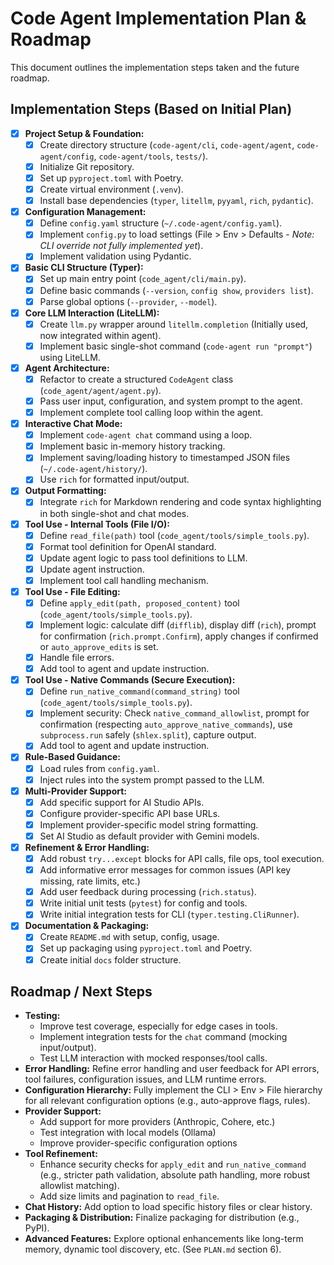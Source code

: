 # Code Agent Implementation Plan & Roadmap

This document outlines the implementation steps taken and the future roadmap.

## Implementation Steps (Based on Initial Plan)

*   [x] **Project Setup & Foundation:**
    *   [x] Create directory structure (`code-agent/cli`, `code-agent/agent`, `code-agent/config`, `code-agent/tools`, `tests/`).
    *   [x] Initialize Git repository.
    *   [x] Set up `pyproject.toml` with Poetry.
    *   [x] Create virtual environment (`.venv`).
    *   [x] Install base dependencies (`typer`, `litellm`, `pyyaml`, `rich`, `pydantic`).
*   [x] **Configuration Management:**
    *   [x] Define `config.yaml` structure (`~/.code-agent/config.yaml`).
    *   [x] Implement `config.py` to load settings (File > Env > Defaults - *Note: CLI override not fully implemented yet*).
    *   [x] Implement validation using Pydantic.
*   [x] **Basic CLI Structure (Typer):**
    *   [x] Set up main entry point (`code_agent/cli/main.py`).
    *   [x] Define basic commands (`--version`, `config show`, `providers list`).
    *   [x] Parse global options (`--provider`, `--model`).
*   [x] **Core LLM Interaction (LiteLLM):**
    *   [x] Create `llm.py` wrapper around `litellm.completion` (Initially used, now integrated within agent).
    *   [x] Implement basic single-shot command (`code-agent run "prompt"`) using LiteLLM.
*   [x] **Agent Architecture:**
    *   [x] Refactor to create a structured `CodeAgent` class (`code_agent/agent/agent.py`).
    *   [x] Pass user input, configuration, and system prompt to the agent.
    *   [x] Implement complete tool calling loop within the agent.
*   [x] **Interactive Chat Mode:**
    *   [x] Implement `code-agent chat` command using a loop.
    *   [x] Implement basic in-memory history tracking.
    *   [x] Implement saving/loading history to timestamped JSON files (`~/.code-agent/history/`).
    *   [x] Use `rich` for formatted input/output.
*   [x] **Output Formatting:**
    *   [x] Integrate `rich` for Markdown rendering and code syntax highlighting in both single-shot and chat modes.
*   [x] **Tool Use - Internal Tools (File I/O):**
    *   [x] Define `read_file(path)` tool (`code_agent/tools/simple_tools.py`).
    *   [x] Format tool definition for OpenAI standard.
    *   [x] Update agent logic to pass tool definitions to LLM.
    *   [x] Update agent instruction.
    *   [x] Implement tool call handling mechanism.
*   [x] **Tool Use - File Editing:**
    *   [x] Define `apply_edit(path, proposed_content)` tool (`code_agent/tools/simple_tools.py`).
    *   [x] Implement logic: calculate diff (`difflib`), display diff (`rich`), prompt for confirmation (`rich.prompt.Confirm`), apply changes if confirmed or `auto_approve_edits` is set.
    *   [x] Handle file errors.
    *   [x] Add tool to agent and update instruction.
*   [x] **Tool Use - Native Commands (Secure Execution):**
    *   [x] Define `run_native_command(command_string)` tool (`code_agent/tools/simple_tools.py`).
    *   [x] Implement security: Check `native_command_allowlist`, prompt for confirmation (respecting `auto_approve_native_commands`), use `subprocess.run` safely (`shlex.split`), capture output.
    *   [x] Add tool to agent and update instruction.
*   [x] **Rule-Based Guidance:**
    *   [x] Load rules from `config.yaml`.
    *   [x] Inject rules into the system prompt passed to the LLM.
*   [x] **Multi-Provider Support:**
    *   [x] Add specific support for AI Studio APIs.
    *   [x] Configure provider-specific API base URLs.
    *   [x] Implement provider-specific model string formatting.
    *   [x] Set AI Studio as default provider with Gemini models.
*   [x] **Refinement & Error Handling:**
    *   [x] Add robust `try...except` blocks for API calls, file ops, tool execution.
    *   [x] Add informative error messages for common issues (API key missing, rate limits, etc.)
    *   [x] Add user feedback during processing (`rich.status`).
    *   [x] Write initial unit tests (`pytest`) for config and tools.
    *   [x] Write initial integration tests for CLI (`typer.testing.CliRunner`).
*   [x] **Documentation & Packaging:**
    *   [x] Create `README.md` with setup, config, usage.
    *   [x] Set up packaging using `pyproject.toml` and Poetry.
    *   [x] Create initial `docs` folder structure.

## Roadmap / Next Steps

*   **Testing:**
    *   Improve test coverage, especially for edge cases in tools.
    *   Implement integration tests for the `chat` command (mocking input/output).
    *   Test LLM interaction with mocked responses/tool calls.
*   **Error Handling:** Refine error handling and user feedback for API errors, tool failures, configuration issues, and LLM runtime errors.
*   **Configuration Hierarchy:** Fully implement the CLI > Env > File hierarchy for all relevant configuration options (e.g., auto-approve flags, rules).
*   **Provider Support:**
    *   Add support for more providers (Anthropic, Cohere, etc.)
    *   Test integration with local models (Ollama)
    *   Improve provider-specific configuration options
*   **Tool Refinement:**
    *   Enhance security checks for `apply_edit` and `run_native_command` (e.g., stricter path validation, absolute path handling, more robust allowlist matching).
    *   Add size limits and pagination to `read_file`.
*   **Chat History:** Add option to load specific history files or clear history.
*   **Packaging & Distribution:** Finalize packaging for distribution (e.g., PyPI).
*   **Advanced Features:** Explore optional enhancements like long-term memory, dynamic tool discovery, etc. (See `PLAN.md` section 6).
